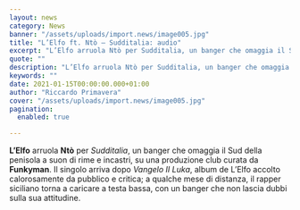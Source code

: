 ```yaml
---
layout: news
category: News
banner: "/assets/uploads/import.news/image005.jpg"
title: "L’Elfo ft. Ntò – Sudditalia: audio"
excerpt: "L’Elfo arruola Ntò per Sudditalia, un banger che omaggia il Sud della penisola a suon di rime e incastri, su una produzione club curata da Funkyman. Il singolo arriva dopo Vangelo II Luka, album de L’Elfo accolto calorosamente da pubblico e critica; a qualche mese di distanza, il rapper siciliano torna a caricare a testa [&hellip"
quote: ""
description: "L’Elfo arruola Ntò per Sudditalia, un banger che omaggia il Sud della penisola a suon di rime e incastri, su una produzione club curata da Funkyman. Il singolo arriva dopo Vangelo II Luka, album de L’Elfo accolto calorosamente da pubblico e critica; a qualche mese di distanza, il rapper siciliano torna a caricare a testa [&hellip"
keywords: ""
date: 2021-01-15T00:00:00.000+01:00
author: "Riccardo Primavera"
cover: "/assets/uploads/import.news/image005.jpg"
pagination:
  enabled: true

---
```


**L’Elfo** arruola **Ntò** per _Sudditalia_, un banger che omaggia il Sud della penisola a suon di rime e incastri, su una produzione club curata da **Funkyman**. Il singolo arriva dopo _Vangelo II Luka_, album de L’Elfo accolto calorosamente da pubblico e critica; a qualche mese di distanza, il rapper siciliano torna a caricare a testa bassa, con un banger che non lascia dubbi sulla sua attitudine.